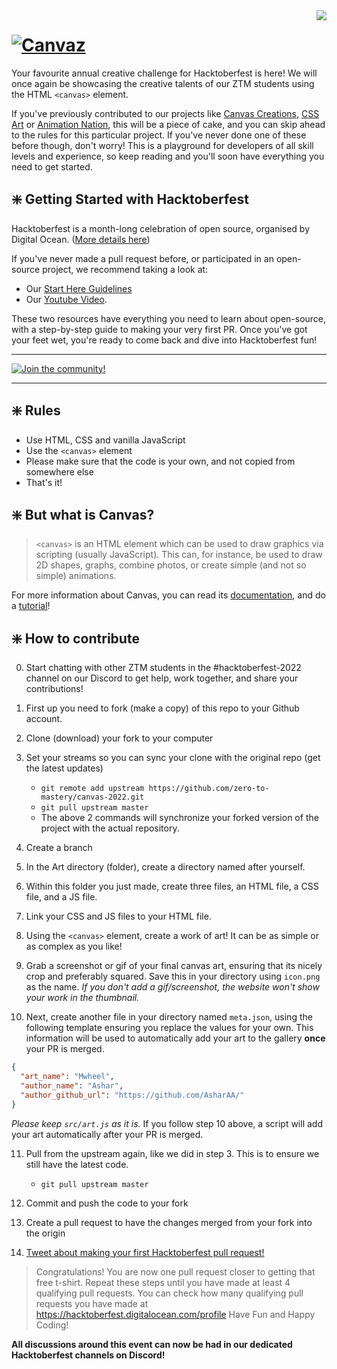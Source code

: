 <img src="https://media.discordapp.net/attachments/779713479976157214/891357800809250896/unknown.png?width=350&height=350" align="right" />

# [![Canvaz](https://img.shields.io/badge/CREATIVE%20CSS%20PROJECT-Canvas-4E3188?style=for-the-badge&logo=CSS3)](https://github.com/zero-to-mastery/canvas-2022)

Your favourite annual creative challenge for Hacktoberfest is here! We will once again be showcasing the creative talents of our ZTM students using the HTML `<canvas>` element.

If you've previously contributed to our projects like [Canvas Creations](https://github.com/zero-to-mastery/Canvas-Creations), [CSS Art](https://github.com/zero-to-mastery/CSS-Art-Hacktoberfest-Edition) or [Animation Nation](https://github.com/zero-to-mastery/Animation-Nation), this will be a piece of cake, and you can skip ahead to the rules for this particular project. If you've never done one of these before though, don't worry! This is a playground for developers of all skill levels and experience, so keep reading and you'll soon have everything you need to get started.

## ❇️ Getting Started with Hacktoberfest

Hacktoberfest is a month-long celebration of open source, organised by Digital Ocean. ([More details here](https://github.com/zero-to-mastery/Hacktoberfest-2022/blob/master/README.md#what-is-hacktoberfest))

If you've never made a pull request before, or participated in an open-source project, we recommend taking a look at:

- Our [Start Here Guidelines](https://github.com/zero-to-mastery/start-here-guidelines)
- Our [Youtube Video](https://www.youtube.com/watch?v=uQLNFRviB6Q).

These two resources have everything you need to learn about open-source, with a step-by-step guide to making your very first PR. Once you've got your feet wet, you're ready to come back and dive into Hacktoberfest fun!

---

[![Join the community!](https://media.discordapp.net/attachments/1023335668224643174/1024763608556638269/discord_1.png)](https://zerotomastery.io/community/developer-community-discord)

---

## ❇️ Rules

- Use HTML, CSS and vanilla JavaScript
- Use the `<canvas>` element
- Please make sure that the code is your own, and not copied from somewhere else
- That's it!

## ❇️ But what is Canvas?

> `<canvas>` is an HTML element which can be used to draw graphics via scripting (usually JavaScript). This can, for instance, be used to draw 2D shapes, graphs, combine photos, or create simple (and not so simple) animations.

For more information about Canvas, you can read its [documentation](https://developer.mozilla.org/en-US/docs/Web/API/Canvas_API), and do a [tutorial](https://developer.mozilla.org/en-US/docs/Web/API/Canvas_API/Tutorial)!

## ❇️ How to contribute

0. Start chatting with other ZTM students in the #hacktoberfest-2022 channel on our Discord to get help, work together, and share your contributions!

1. First up you need to fork (make a copy) of this repo to your Github account.

2. Clone (download) your fork to your computer

3. Set your streams so you can sync your clone with the original repo (get the latest updates)

   - `git remote add upstream https://github.com/zero-to-mastery/canvas-2022.git`
   - `git pull upstream master`
   - The above 2 commands will synchronize your forked version of the project with the actual repository.

4. Create a branch

5. In the Art directory (folder), create a directory named after yourself.

6. Within this folder you just made, create three files, an HTML file, a CSS file, and a JS file.

7. Link your CSS and JS files to your HTML file.

8. Using the `<canvas>` element, create a work of art! It can be as simple or as complex as you like!

9. Grab a screenshot or gif of your final canvas art, ensuring that its nicely crop and preferably squared. Save this in your directory using `icon.png` as the name.
   _If you don't add a gif/screenshot, the website won't show your work in the thumbnail._

10. Next, create another file in your directory named `meta.json`, using the following template ensuring you replace the values for your own. This information will be used to automatically add your art to the gallery **once** your PR is merged.

```json
{
  "art_name": "Mwheel",
  "author_name": "Ashar",
  "author_github_url": "https://github.com/AsharAA/"
}
```

_Please keep `src/art.js` as it is._ If you follow step 10 above, a script will add your art automatically after your PR is merged.

11. Pull from the upstream again, like we did in step 3. This is to ensure we still have the latest code.

    - `git pull upstream master`

12. Commit and push the code to your fork

13. Create a pull request to have the changes merged from your fork into the origin

14. [Tweet about making your first Hacktoberfest pull request!](https://ctt.ac/V8PrF)

> Congratulations! You are now one pull request closer to getting that free t-shirt. Repeat these steps until you have made at least 4 qualifying pull requests. You can check how many qualifying pull requests you have made at <https://hacktoberfest.digitalocean.com/profile> Have Fun and Happy Coding!

**All discussions around this event can now be had in our dedicated Hacktoberfest channels on Discord!**
